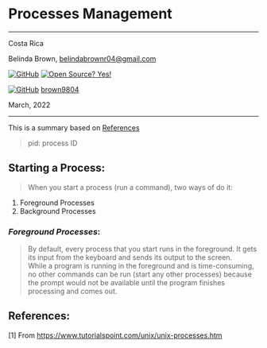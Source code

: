 # Processes Management

----------------------
Costa Rica

Belinda Brown, belindabrownr04@gmail.com

[![GitHub](https://badgen.net/badge/icon/github?icon=github&label)](https://github.com) [![Open Source? Yes!](https://badgen.net/badge/Open%20Source%20%3F/Yes%21/blue?icon=github)](https://github.com/Naereen/badges/)

[![GitHub](https://img.shields.io/badge/--181717?logo=github&logoColor=ffffff)](https://github.com/) [brown9804](https://github.com/brown9804)


March, 2022

----------------------

This is a summary based on [References](#references)

> pid: process ID

## Starting a Process:
> When you start a process (run a command), two ways of do it:
1. Foreground Processes
2. Background Processes

### _Foreground Processes_:
> By default, every process that you start runs in the foreground. It gets its input from the keyboard and sends its output to the screen. <br/>
> While a program is running in the foreground and is time-consuming, no other commands can be run (start any other processes) because the prompt would not be available until the program finishes processing and comes out.

## References:
[1] From https://www.tutorialspoint.com/unix/unix-processes.htm <br/>
